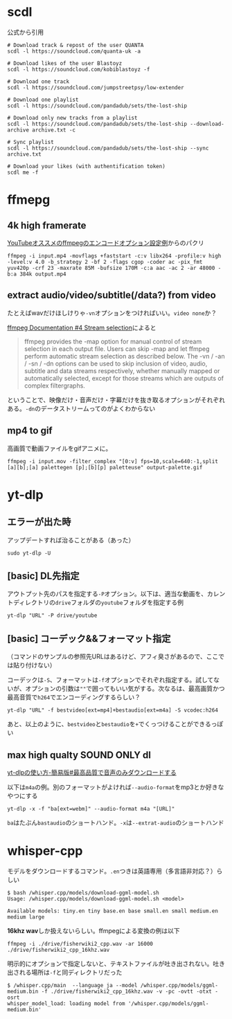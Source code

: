 # scdl
公式から引用
```
# Download track & repost of the user QUANTA
scdl -l https://soundcloud.com/quanta-uk -a

# Download likes of the user Blastoyz
scdl -l https://soundcloud.com/kobiblastoyz -f

# Download one track
scdl -l https://soundcloud.com/jumpstreetpsy/low-extender

# Download one playlist
scdl -l https://soundcloud.com/pandadub/sets/the-lost-ship

# Download only new tracks from a playlist
scdl -l https://soundcloud.com/pandadub/sets/the-lost-ship --download-archive archive.txt -c

# Sync playlist
scdl -l https://soundcloud.com/pandadub/sets/the-lost-ship --sync archive.txt

# Download your likes (with authentification token)
scdl me -f
```

# ffmepg

## 4k high framerate

[YouTubeオススメのffmpegのエンコードオプション設定例](https://qiita.com/hotstaff/items/c64e27bb0c0317084515#%E3%82%B3%E3%83%94%E3%83%9A%E3%81%A7%E4%BD%BF%E3%81%88%E3%82%8B%E3%82%B3%E3%83%BC%E3%83%89)からのパクリ

`ffmpeg -i input.mp4 -movflags +faststart -c:v libx264 -profile:v high -level:v 4.0 -b_strategy 2 -bf 2 -flags cgop -coder ac -pix_fmt yuv420p -crf 23 -maxrate 85M -bufsize 170M -c:a aac -ac 2 -ar 48000 -b:a 384k output.mp4`

## extract audio/video/subtitle(/data?) from video

たとえばwavだけほしけりゃ`-vn`オプションをつければいい。`video none`か？

[ffmpeg Documentation #4 Stream selection](https://ffmpeg.org/ffmpeg.html#Stream-selection)によると

> ffmpeg provides the -map option for manual control of stream selection in each output file. Users can skip -map and let ffmpeg perform automatic stream selection as described below. The -vn / -an / -sn / -dn options can be used to skip inclusion of video, audio, subtitle and data streams respectively, whether manually mapped or automatically selected, except for those streams which are outputs of complex filtergraphs. 

ということで、映像だけ・音声だけ・字幕だけを抜き取るオプションがそれぞれある。`-dn`のデータストリームってのがよくわからない

## mp4 to gif
高画質で動画ファイルをgifアニメに。

`ffmpeg -i input.mov -filter_complex "[0:v] fps=10,scale=640:-1,split [a][b];[a] palettegen [p];[b][p] paletteuse" output-palette.gif`

# yt-dlp

## エラーが出た時
アップデートすれば治ることがある（あった）
```
sudo yt-dlp -U
```

## [basic] DL先指定
アウトプット先のパスを指定する`-P`オプション。以下は、適当な動画を、カレントディレクトリの`drive`フォルダの`youtube`フォルダを指定する例
```
yt-dlp "URL" -P drive/youtube
```

## [basic] コーデック&&フォーマット指定

（コマンドのサンプルの参照先URLはあるけど、アフィ臭さがあるので、ここでは貼り付けない）

コーデックは`-S`、フォーマットは`-f`オプションでそれぞれ指定する。試してないが、オプションの引数は`""`で囲ってもいい気がする。次なるは、最高画質かつ最高音質で`h264`でエンコーディングするらしい？

```
yt-dlp "URL" -f bestvideo[ext=mp4]+bestaudio[ext=m4a] -S vcodec:h264
```
あと、以上のように、`bestvideo`と`bestaudio`を`+`でくっつけることができるっぽい

## max high qualty SOUND ONLY dl
[yt-dlpの使い方-簡易版#最高品質で音声のみダウンロードする](https://zenn.dev/almon/articles/f5952bf9047608#%E6%9C%80%E9%AB%98%E5%93%81%E8%B3%AA%E3%81%A7%E9%9F%B3%E5%A3%B0%E3%81%AE%E3%81%BF%E3%83%80%E3%82%A6%E3%83%B3%E3%83%AD%E3%83%BC%E3%83%89%E3%81%99%E3%82%8B)

以下は`m4a`の例。別のフォーマットがよければ`--audio-format`をmp3とか好きなやつにする
```
yt-dlp -x -f "ba[ext=webm]" --audio-format m4a "[URL]"
```
`ba`はたぶん`bastaudio`のショートハンド。`-x`は`--extrat-audio`のショートハンド

# whisper-cpp

モデルをダウンロードするコマンド。`.en`つきは英語専用（多言語非対応？）らしい

  ```
  $ bash /whisper.cpp/models/download-ggml-model.sh 
  Usage: /whisper.cpp/models/download-ggml-model.sh <model>

  Available models: tiny.en tiny base.en base small.en small medium.en medium large
  ```  
  **16khz wav**しか扱えないらしい。ffmpegによる変換の例は以下
  
  ```
  ffmpeg -i ./drive/fisherwiki2_cpp.wav -ar 16000 ./drive/fisherwiki2_cpp_16khz.wav
  ```
  
  明示的にオプションで指定しないと、テキストファイルが吐き出されない。吐き出される場所は`-f`と同ディレクトリだった
  
  ```
  $ /whisper.cpp/main  --language ja --model /whisper.cpp/models/ggml-medium.bin -f ./drive/fisherwiki2_cpp_16khz.wav -v -pc -ovtt -otxt -osrt
  whisper_model_load: loading model from '/whisper.cpp/models/ggml-medium.bin'
  ```
